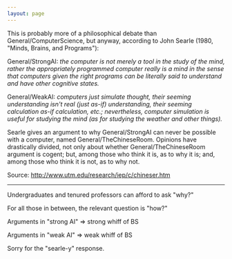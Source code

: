 ```yaml
---
layout: page
---
```


This is probably more of a philosophical debate than General/ComputerScience, but anyway, according to John Searle (1980, "Minds, Brains, and Programs"):

General/StrongAI: *the computer is not merely a tool in the study of the mind, rather the appropriately programmed computer really is a mind in the sense that computers given the right programs can be literally said to understand and have other cognitive states.*

General/WeakAI: *computers just simulate thought, their seeming understanding isn't real (just as-if) understanding, their seeming calculation as-if calculation, etc.; nevertheless, computer simulation is useful for studying the  mind (as for studying the weather and other things).* 

Searle gives an argument to why General/StrongAI can never be possible with a computer, named General/TheChineseRoom. Opinions have drastically divided, not only about whether General/TheChineseRoom argument is cogent; but, among those who think it is, as to why it is; and, among those who think it is not, as to why not.

Source: http://www.utm.edu/research/iep/c/chineser.htm

----

Undergraduates and tenured professors can afford to ask "why?"

For all those in between, the relevant question is "how?"

Arguments in "strong AI" => strong whiff of BS

Arguments in "weak AI" => weak whiff of BS

Sorry for the "searle-y" response.